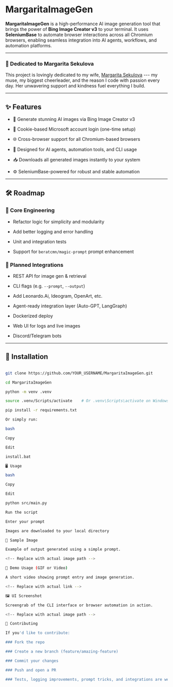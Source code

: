 # MargaritaImageGen

**MargaritaImageGen** is a high-performance AI image generation tool that brings the power of **Bing Image Creator v3** to your terminal. It uses **SeleniumBase** to automate browser interactions across all Chromium browsers, enabling seamless integration into AI agents, workflows, and automation platforms.

---

### 🩷 Dedicated to Margarita Sekulova

This project is lovingly dedicated to my wife, [Margarita Sekulova](https://en.wikipedia.org/wiki/Margarita_Sekulova) --- my muse, my biggest cheerleader, and the reason I code with passion every day. Her unwavering support and kindness fuel everything I build.

---

## ✨ Features

- 🎨 Generate stunning AI images via Bing Image Creator v3

- 🔐 Cookie-based Microsoft account login (one-time setup)

- 🌐 Cross-browser support for all Chromium-based browsers

- 🤖 Designed for AI agents, automation tools, and CLI usage

- 📥 Downloads all generated images instantly to your system

- ⚙️ SeleniumBase-powered for robust and stable automation

---

## 🛠️ Roadmap

### 🔧 Core Engineering

- Refactor logic for simplicity and modularity

- Add better logging and error handling

- Unit and integration tests

- Support for `beratcmn/magic-prompt` prompt enhancement

### 📡 Planned Integrations

- REST API for image gen & retrieval

- CLI flags (e.g. `--prompt`, `--output`)

- Add Leonardo.Ai, Ideogram, OpenArt, etc.

- Agent-ready integration layer (Auto-GPT, LangGraph)

- Dockerized deploy

- Web UI for logs and live images

- Discord/Telegram bots

---

## 🧰 Installation

```bash

git clone https://github.com/YOUR_USERNAME/MargaritaImageGen.git

cd MargaritaImageGen

python -m venv .venv

source .venv/Scripts/activate    # Or .venv\Scripts\activate on Windows cmd

pip install -r requirements.txt

Or simply run:

bash

Copy

Edit

install.bat

🖥️ Usage

bash

Copy

Edit

python src/main.py

Run the script

Enter your prompt

Images are downloaded to your local directory

📸 Sample Image

Example of output generated using a simple prompt.

<!-- Replace with actual image path -->

🎥 Demo Usage (GIF or Video)

A short video showing prompt entry and image generation.

<!-- Replace with actual link -->

🖼️ UI Screenshot

Screengrab of the CLI interface or browser automation in action.

<!-- Replace with actual image path -->

🤝 Contributing

If you'd like to contribute:

### Fork the repo

### Create a new branch (feature/amazing-feature)

### Commit your changes

### Push and open a PR

### Tests, logging improvements, prompt tricks, and integrations are welcome!

